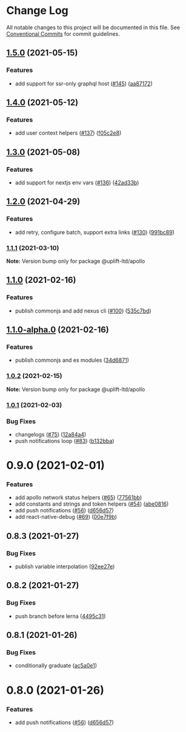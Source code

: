 # Change Log

All notable changes to this project will be documented in this file.
See [Conventional Commits](https://conventionalcommits.org) for commit guidelines.

## [1.5.0](https://github.com/uplift-ltd/nexus/compare/@uplift-ltd/apollo@1.4.0...@uplift-ltd/apollo@1.5.0) (2021-05-15)


### Features

* add support for ssr-only graphql host ([#145](https://github.com/uplift-ltd/nexus/issues/145)) ([aa87172](https://github.com/uplift-ltd/nexus/commit/aa871729305ed4078801ab8b8e28384b466a559a))



## [1.4.0](https://github.com/uplift-ltd/nexus/compare/@uplift-ltd/apollo@1.3.0...@uplift-ltd/apollo@1.4.0) (2021-05-12)


### Features

* add user context helpers ([#137](https://github.com/uplift-ltd/nexus/issues/137)) ([f05c2e8](https://github.com/uplift-ltd/nexus/commit/f05c2e81252a6163b5e4eced7a6466681ba6cc76))



## [1.3.0](https://github.com/uplift-ltd/nexus/compare/@uplift-ltd/apollo@1.2.0...@uplift-ltd/apollo@1.3.0) (2021-05-08)


### Features

* add support for nextjs env vars ([#136](https://github.com/uplift-ltd/nexus/issues/136)) ([42ad33b](https://github.com/uplift-ltd/nexus/commit/42ad33bd9122c8baeea1276da75b0e1cb75f014d))



## [1.2.0](https://github.com/uplift-ltd/nexus/compare/@uplift-ltd/apollo@1.1.1...@uplift-ltd/apollo@1.2.0) (2021-04-29)


### Features

* add retry, configure batch, support extra links ([#130](https://github.com/uplift-ltd/nexus/issues/130)) ([991bc89](https://github.com/uplift-ltd/nexus/commit/991bc8900e1daa158fd060f5a0c4e1da903213f6))



### [1.1.1](https://github.com/uplift-ltd/nexus/compare/@uplift-ltd/apollo@1.1.0...@uplift-ltd/apollo@1.1.1) (2021-03-10)

**Note:** Version bump only for package @uplift-ltd/apollo





## [1.1.0](https://github.com/uplift-ltd/nexus/compare/@uplift-ltd/apollo@1.0.2...@uplift-ltd/apollo@1.1.0) (2021-02-16)


### Features

* publish commonjs and add nexus cli ([#100](https://github.com/uplift-ltd/nexus/issues/100)) ([535c7bd](https://github.com/uplift-ltd/nexus/commit/535c7bd0ad8224b9dde814f18f9d5082366061e1))



## [1.1.0-alpha.0](https://github.com/uplift-ltd/nexus/compare/@uplift-ltd/apollo@1.0.2...@uplift-ltd/apollo@1.1.0-alpha.0) (2021-02-16)


### Features

* publish commonjs and es modules ([34d6871](https://github.com/uplift-ltd/nexus/commit/34d6871f720efebf2d48773ae1e17c8dc6fd652d))



### [1.0.2](https://github.com/uplift-ltd/nexus/compare/@uplift-ltd/apollo@1.0.1...@uplift-ltd/apollo@1.0.2) (2021-02-15)

**Note:** Version bump only for package @uplift-ltd/apollo





### [1.0.1](https://github.com/uplift-ltd/nexus/compare/@uplift-ltd/apollo@0.9.0...@uplift-ltd/apollo@1.0.1) (2021-02-03)


### Bug Fixes

* changelogs ([#75](https://github.com/uplift-ltd/nexus/issues/75)) ([12a84a4](https://github.com/uplift-ltd/nexus/commit/12a84a443f74257efe930d0dcf96b61635643dcd))
* push notifications loop ([#83](https://github.com/uplift-ltd/nexus/issues/83)) ([b132bba](https://github.com/uplift-ltd/nexus/commit/b132bba43aecc72f62c09dace235d166dc61c000))



# 0.9.0 (2021-02-01)


### Features

* add apollo network status helpers ([#65](https://github.com/uplift-ltd/nexus/issues/65))
  ([77561bb](https://github.com/uplift-ltd/nexus/commit/77561bb91d4b80eaf35aa6161a74f24427a4f6d3))
* add constants and strings and token helpers ([#54](https://github.com/uplift-ltd/nexus/issues/54))
  ([abe0816](https://github.com/uplift-ltd/nexus/commit/abe08162dec2552c083680fde4ce80bf9d4b6675))
* add push notifications ([#56](https://github.com/uplift-ltd/nexus/issues/56))
  ([d656d57](https://github.com/uplift-ltd/nexus/commit/d656d57fa545c77c9c28aab77e57ea43a2bacc60))
* add react-native-debug ([#69](https://github.com/uplift-ltd/nexus/issues/69))
  ([00e7f9b](https://github.com/uplift-ltd/nexus/commit/00e7f9bcbb978be76b79c90be1df4100801f7b7b))





## 0.8.3 (2021-01-27)


### Bug Fixes

* publish variable interpolation
  ([92ee27e](https://github.com/uplift-ltd/nexus/commit/92ee27e2b1a473d14e95120fd9835f90e2b4b0d0))





## 0.8.2 (2021-01-27)


### Bug Fixes

* push branch before lerna
  ([4495c31](https://github.com/uplift-ltd/nexus/commit/4495c311019edad65242fddfcbec3763a86f528c))





## 0.8.1 (2021-01-26)


### Bug Fixes

* conditionally graduate
  ([ac5a0e1](https://github.com/uplift-ltd/nexus/commit/ac5a0e1fc880399a0b498e7eac042f1572fee991))





# 0.8.0 (2021-01-26)


### Features

* add push notifications ([#56](https://github.com/uplift-ltd/nexus/issues/56))
  ([d656d57](https://github.com/uplift-ltd/nexus/commit/d656d57fa545c77c9c28aab77e57ea43a2bacc60))
